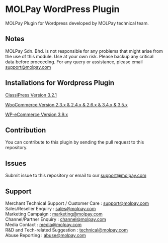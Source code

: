 MOLPay WordPress Plugin
=====================

MOLPay Plugin for Wordpress developed by MOLPay technical team.

Notes
-----

MOLPay Sdn. Bhd. is not responsible for any problems that might arise from the use of this module. 
Use at your own risk. Please backup any critical data before proceeding. For any query or 
assistance, please email support@molpay.com 


Installations for Wordpress Plugin 
-----------------------------
[ClassiPress Version	3.2.1](https://github.com/MOLPay/WordPress/wiki/Installation-for-Classipress-Plugins)

[WooCommerce Version 2.3.x & 2.4.x & 2.6.x & 3.4.x & 3.5.x](https://github.com/MOLPay/WordPress/wiki/Installation-for-WooCommerce-Plugins)

[WP-eCommerce Version 3.9.x](https://github.com/MOLPay/WordPress/wiki/Installation-for-WP-e-Commerce-Plugins)

Contribution
------------

You can contribute to this plugin by sending the pull request to this repository.


Issues
------------

Submit issue to this repository or email to our support@molpay.com


Support
-------

Merchant Technical Support / Customer Care : support@molpay.com <br>
Sales/Reseller Enquiry : sales@molpay.com <br>
Marketing Campaign : marketing@molpay.com <br>
Channel/Partner Enquiry : channel@molpay.com <br>
Media Contact : media@molpay.com <br>
R&D and Tech-related Suggestion : technical@molpay.com <br>
Abuse Reporting : abuse@molpay.com


